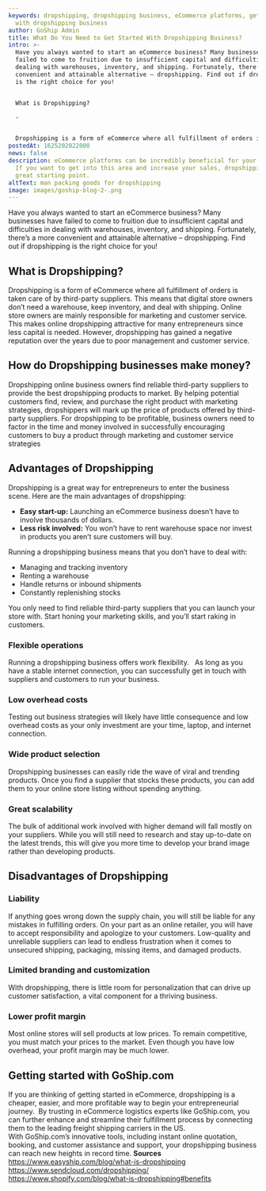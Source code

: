 ```yaml
---
keywords: dropshipping, dropshipping business, eCommerce platforms, get started
  with dropshipping business
author: GoShip Admin
title: What Do You Need to Get Started With Dropshipping Business?
intro: >-
  Have you always wanted to start an eCommerce business? Many businesses have
  failed to come to fruition due to insufficient capital and difficulties in
  dealing with warehouses, inventory, and shipping. Fortunately, there’s a more
  convenient and attainable alternative – dropshipping. Find out if dropshipping
  is the right choice for you!  


  What is Dropshipping?

  -


  Dropshipping is a form of eCommerce where all fulfillment of orders is taken care of by third-party suppliers. This means that digital store owners
postedAt: 1625202022000
news: false
description: eCommerce platforms can be incredibly beneficial for your business.
  If you want to get into this area and increase your sales, dropshipping is a
  great starting point.
altText: man packing goods for dropshipping
image: images/goship-blog-2-.png
---
```

Have you always wanted to start an eCommerce business? Many businesses have failed to come to fruition due to insufficient capital and difficulties in dealing with warehouses, inventory, and shipping. Fortunately, there’s a more convenient and attainable alternative – dropshipping. Find out if dropshipping is the right choice for you! 

## What is Dropshipping?

Dropshipping is a form of eCommerce where all fulfillment of orders is taken care of by third-party suppliers. This means that digital store owners don’t need a warehouse, keep inventory, and deal with shipping. Online store owners are mainly responsible for marketing and customer service. This makes online dropshipping attractive for many entrepreneurs since less capital is needed. However, dropshipping has gained a negative reputation over the years due to poor management and customer service. 

## How do Dropshipping businesses make money?

Dropshipping online business owners find reliable third-party suppliers to provide the best dropshipping products to market. By helping potential customers find, review, and purchase the right product with marketing strategies, dropshippers will mark up the price of products offered by third-party suppliers. For dropshipping to be profitable, business owners need to factor in the time and money involved in successfully encouraging customers to buy a product through marketing and customer service strategies

## Advantages of Dropshipping

Dropshipping is a great way for entrepreneurs to enter the business scene. Here are the main advantages of dropshipping: 

* **Easy start-up:** Launching an eCommerce business doesn’t have to involve thousands of dollars.
* **Less risk involved:** You won’t have to rent warehouse space nor invest in products you aren’t sure customers will buy.  

Running a dropshipping business means that you don’t have to deal with: 

* Managing and tracking inventory 
* Renting a warehouse 
* Handle returns or inbound shipments 
* Constantly replenishing stocks

You only need to find reliable third-party suppliers that you can launch your store with. Start honing your marketing skills, and you’ll start raking in customers. 

### Flexible operations

Running a dropshipping business offers work flexibility.   As long as you have a stable internet connection, you can successfully get in touch with suppliers and customers to run your business.

### Low overhead costs

Testing out business strategies will likely have little consequence and low overhead costs as your only investment are your time, laptop, and internet connection. 

### Wide product selection

Dropshipping businesses can easily ride the wave of viral and trending products. Once you find a supplier that stocks these products, you can add them to your online store listing without spending anything. 

### Great scalability

The bulk of additional work involved with higher demand will fall mostly on your suppliers. While you will still need to research and stay up-to-date on the latest trends, this will give you more time to develop your brand image rather than developing products. 

## Disadvantages of Dropshipping

### Liability

If anything goes wrong down the supply chain, you will still be liable for any mistakes in fulfilling orders. On your part as an online retailer, you will have to accept responsibility and apologize to your customers. Low-quality and unreliable suppliers can lead to endless frustration when it comes to unsecured shipping, packaging, missing items, and damaged products. 

### Limited branding and customization

With dropshipping, there is little room for personalization that can drive up customer satisfaction, a vital component for a thriving business. 

### Lower profit margin

Most online stores will sell products at low prices. To remain competitive, you must match your prices to the market. Even though you have low overhead, your profit margin may be much lower. 

## Getting started with GoShip.com

If you are thinking of getting started in eCommerce, dropshipping is a cheaper, easier, and more profitable way to begin your entrepreneurial journey.  By trusting in eCommerce logistics experts like GoShip.com, you can further enhance and streamline their fulfillment process by connecting them to the leading freight shipping carriers in the US.   With GoShip.com’s innovative tools, including instant online quotation, booking, and customer assistance and support, your dropshipping business can reach new heights in record time. **Sources** <https://www.easyship.com/blog/what-is-dropshipping>  <https://www.sendcloud.com/dropshipping/>  <https://www.shopify.com/blog/what-is-dropshipping#benefits>